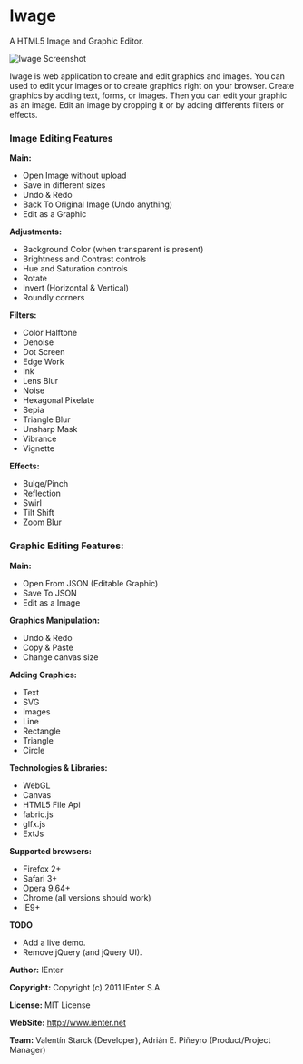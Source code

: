 Iwage
==
A HTML5 Image and Graphic Editor.


![Iwage Screenshot](iwage/raw/master/screenshot.png)


Iwage is web application to create and edit graphics and images. You can used to edit your images or to create graphics right on your browser. Create graphics by adding text, forms, or images. Then you can edit your graphic as an image. Edit an image by cropping it or by adding differents filters or effects.
      
### Image Editing Features

**Main:**

* Open Image without upload
* Save in different sizes
* Undo & Redo
* Back To Original Image (Undo anything)
* Edit as a Graphic

**Adjustments:**

* Background Color (when transparent is present)
* Brightness and Contrast controls
* Hue and Saturation controls
* Rotate
* Invert (Horizontal & Vertical)
* Roundly corners

**Filters:**

* Color Halftone
* Denoise
* Dot Screen
* Edge Work
* Ink
* Lens Blur
* Noise
* Hexagonal Pixelate
* Sepia
* Triangle Blur
* Unsharp Mask
* Vibrance
* Vignette

**Effects:**

* Bulge/Pinch
* Reflection
* Swirl
* Tilt Shift
* Zoom Blur

### Graphic Editing Features:


**Main:**

* Open From JSON (Editable Graphic)
* Save To JSON
* Edit as a Image

**Graphics Manipulation:**

* Undo & Redo
* Copy & Paste
* Change canvas size

**Adding Graphics:**

* Text
* SVG
* Images
* Line
* Rectangle
* Triangle
* Circle

**Technologies & Libraries:**

* WebGL
* Canvas
* HTML5 File Api
* fabric.js
* glfx.js
* ExtJs

**Supported browsers:**

- Firefox 2+
- Safari 3+
- Opera 9.64+
- Chrome (all versions should work)
- IE9+

**TODO**

* Add a live demo.
* Remove jQuery (and jQuery UI).


**Author:** IEnter

**Copyright:** Copyright (c) 2011 IEnter S.A.

**License:** MIT License

**WebSite:** http://www.ienter.net

**Team:** Valentín Starck (Developer), Adrián E. Piñeyro (Product/Project Manager)

